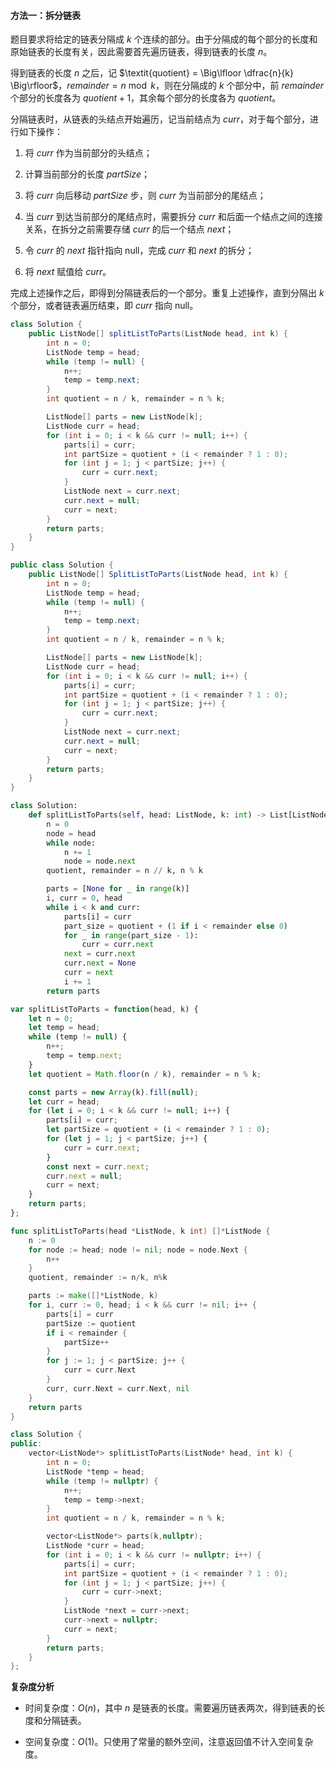 #### 方法一：拆分链表

题目要求将给定的链表分隔成 $k$ 个连续的部分。由于分隔成的每个部分的长度和原始链表的长度有关，因此需要首先遍历链表，得到链表的长度 $n$。

得到链表的长度 $n$ 之后，记 $\textit{quotient} = \Big\lfloor \dfrac{n}{k} \Big\rfloor$，$\textit{remainder} = n \bmod k$，则在分隔成的 $k$ 个部分中，前 $\textit{remainder}$ 个部分的长度各为 $\textit{quotient} + 1$，其余每个部分的长度各为 $\textit{quotient}$。

分隔链表时，从链表的头结点开始遍历，记当前结点为 $\textit{curr}$，对于每个部分，进行如下操作：

1. 将 $\textit{curr}$ 作为当前部分的头结点；

2. 计算当前部分的长度 $\textit{partSize}$；

3. 将 $\textit{curr}$ 向后移动 $\textit{partSize}$ 步，则 $\textit{curr}$ 为当前部分的尾结点；

4. 当 $\textit{curr}$ 到达当前部分的尾结点时，需要拆分 $\textit{curr}$ 和后面一个结点之间的连接关系，在拆分之前需要存储 $\textit{curr}$ 的后一个结点 $\textit{next}$；

5. 令 $\textit{curr}$ 的 $\textit{next}$ 指针指向 $\text{null}$，完成 $\textit{curr}$ 和 $\textit{next}$ 的拆分；

6. 将 $\textit{next}$ 赋值给 $\textit{curr}$。

完成上述操作之后，即得到分隔链表后的一个部分。重复上述操作，直到分隔出 $k$ 个部分，或者链表遍历结束，即 $\textit{curr}$ 指向 $\text{null}$。

```Java [sol1-Java]
class Solution {
    public ListNode[] splitListToParts(ListNode head, int k) {
        int n = 0;
        ListNode temp = head;
        while (temp != null) {
            n++;
            temp = temp.next;
        }
        int quotient = n / k, remainder = n % k;

        ListNode[] parts = new ListNode[k];
        ListNode curr = head;
        for (int i = 0; i < k && curr != null; i++) {
            parts[i] = curr;
            int partSize = quotient + (i < remainder ? 1 : 0);
            for (int j = 1; j < partSize; j++) {
                curr = curr.next;
            }
            ListNode next = curr.next;
            curr.next = null;
            curr = next;
        }
        return parts;
    }
}
```

```C# [sol1-C#]
public class Solution {
    public ListNode[] SplitListToParts(ListNode head, int k) {
        int n = 0;
        ListNode temp = head;
        while (temp != null) {
            n++;
            temp = temp.next;
        }
        int quotient = n / k, remainder = n % k;

        ListNode[] parts = new ListNode[k];
        ListNode curr = head;
        for (int i = 0; i < k && curr != null; i++) {
            parts[i] = curr;
            int partSize = quotient + (i < remainder ? 1 : 0);
            for (int j = 1; j < partSize; j++) {
                curr = curr.next;
            }
            ListNode next = curr.next;
            curr.next = null;
            curr = next;
        }
        return parts;
    }
}
```

```Python [sol1-Python3]
class Solution:
    def splitListToParts(self, head: ListNode, k: int) -> List[ListNode]:
        n = 0
        node = head
        while node:
            n += 1
            node = node.next
        quotient, remainder = n // k, n % k

        parts = [None for _ in range(k)]
        i, curr = 0, head
        while i < k and curr:
            parts[i] = curr
            part_size = quotient + (1 if i < remainder else 0)
            for _ in range(part_size - 1):
                curr = curr.next
            next = curr.next
            curr.next = None
            curr = next
            i += 1
        return parts
```

```JavaScript [sol1-JavaScript]
var splitListToParts = function(head, k) {
    let n = 0;
    let temp = head;
    while (temp != null) {
        n++;
        temp = temp.next;
    }
    let quotient = Math.floor(n / k), remainder = n % k;

    const parts = new Array(k).fill(null);
    let curr = head;
    for (let i = 0; i < k && curr != null; i++) {
        parts[i] = curr;
        let partSize = quotient + (i < remainder ? 1 : 0);
        for (let j = 1; j < partSize; j++) {
            curr = curr.next;
        }
        const next = curr.next;
        curr.next = null;
        curr = next;
    }
    return parts;
};
```

```go [sol1-Golang]
func splitListToParts(head *ListNode, k int) []*ListNode {
    n := 0
    for node := head; node != nil; node = node.Next {
        n++
    }
    quotient, remainder := n/k, n%k

    parts := make([]*ListNode, k)
    for i, curr := 0, head; i < k && curr != nil; i++ {
        parts[i] = curr
        partSize := quotient
        if i < remainder {
            partSize++
        }
        for j := 1; j < partSize; j++ {
            curr = curr.Next
        }
        curr, curr.Next = curr.Next, nil
    }
    return parts
}
```

```C++ [sol1-C++]
class Solution {
public:
    vector<ListNode*> splitListToParts(ListNode* head, int k) {
        int n = 0;
        ListNode *temp = head;
        while (temp != nullptr) {
            n++;
            temp = temp->next;
        }
        int quotient = n / k, remainder = n % k;

        vector<ListNode*> parts(k,nullptr);
        ListNode *curr = head;
        for (int i = 0; i < k && curr != nullptr; i++) {
            parts[i] = curr;
            int partSize = quotient + (i < remainder ? 1 : 0);
            for (int j = 1; j < partSize; j++) {
                curr = curr->next;
            }
            ListNode *next = curr->next;
            curr->next = nullptr;
            curr = next;
        }
        return parts;
    }
};
```

**复杂度分析**

- 时间复杂度：$O(n)$，其中 $n$ 是链表的长度。需要遍历链表两次，得到链表的长度和分隔链表。

- 空间复杂度：$O(1)$。只使用了常量的额外空间，注意返回值不计入空间复杂度。